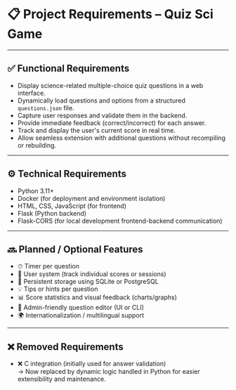 # 📋 Project Requirements – Quiz Sci Game

---

## ✅ Functional Requirements

- Display science-related multiple-choice quiz questions in a web interface.
- Dynamically load questions and options from a structured `questions.json` file.
- Capture user responses and validate them in the backend.
- Provide immediate feedback (correct/incorrect) for each answer.
- Track and display the user's current score in real time.
- Allow seamless extension with additional questions without recompiling or rebuilding.

---

## ⚙️ Technical Requirements

- Python 3.11+
- Docker (for deployment and environment isolation)
- HTML, CSS, JavaScript (for frontend)
- Flask (Python backend)
- Flask-CORS (for local development frontend-backend communication)

---

## 🔜 Planned / Optional Features

- ⏱ Timer per question
- 👤 User system (track individual scores or sessions)
- 💾 Persistent storage using SQLite or PostgreSQL
- 💡 Tips or hints per question
- 📊 Score statistics and visual feedback (charts/graphs)
- 🧩 Admin-friendly question editor (UI or CLI)
- 🌍 Internationalization / multilingual support

---

## ❌ Removed Requirements

- ❌ C integration (initially used for answer validation)  
  → Now replaced by dynamic logic handled in Python for easier extensibility and maintenance.
